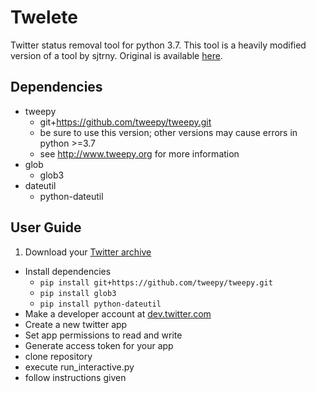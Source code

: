 Twelete
===========

Twitter status removal tool for python 3.7. This tool is a heavily 
modified version of a tool by sjtrny. Original is available 
[here](https://github.com/sjtrny/TweetDelete/).

Dependencies
-----------

- tweepy 
	- git+https://github.com/tweepy/tweepy.git 
	- be sure to use this version; other versions may cause errors in python >=3.7
	- see http://www.tweepy.org for more information
- glob
	- glob3
- dateutil
	- python-dateutil
	
User Guide
-----------

1. Download your [Twitter archive](https://twitter.com/settings/account)
- Install dependencies
	- `pip install git+https://github.com/tweepy/tweepy.git`
	- `pip install glob3`
	- `pip install python-dateutil`
- Make a developer account at [dev.twitter.com](http://dev.twitter.com)
- Create a new twitter app
- Set app permissions to read and write
- Generate access token for your app
- clone repository
- execute run_interactive.py
- follow instructions given
